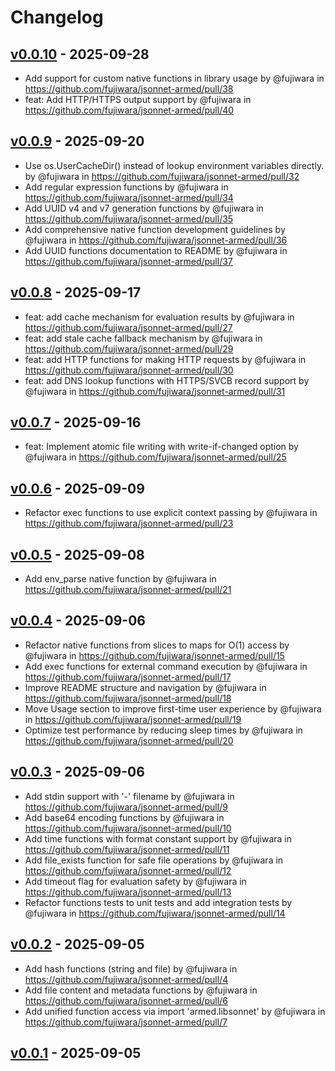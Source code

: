 # Changelog

## [v0.0.10](https://github.com/fujiwara/jsonnet-armed/compare/v0.0.9...v0.0.10) - 2025-09-28
- Add support for custom native functions in library usage by @fujiwara in https://github.com/fujiwara/jsonnet-armed/pull/38
- feat: Add HTTP/HTTPS output support by @fujiwara in https://github.com/fujiwara/jsonnet-armed/pull/40

## [v0.0.9](https://github.com/fujiwara/jsonnet-armed/compare/v0.0.8...v0.0.9) - 2025-09-20
- Use os.UserCacheDir() instead of lookup environment variables directly. by @fujiwara in https://github.com/fujiwara/jsonnet-armed/pull/32
- Add regular expression functions by @fujiwara in https://github.com/fujiwara/jsonnet-armed/pull/34
- Add UUID v4 and v7 generation functions by @fujiwara in https://github.com/fujiwara/jsonnet-armed/pull/35
- Add comprehensive native function development guidelines by @fujiwara in https://github.com/fujiwara/jsonnet-armed/pull/36
- Add UUID functions documentation to README by @fujiwara in https://github.com/fujiwara/jsonnet-armed/pull/37

## [v0.0.8](https://github.com/fujiwara/jsonnet-armed/compare/v0.0.7...v0.0.8) - 2025-09-17
- feat: add cache mechanism for evaluation results by @fujiwara in https://github.com/fujiwara/jsonnet-armed/pull/27
- feat: add stale cache fallback mechanism by @fujiwara in https://github.com/fujiwara/jsonnet-armed/pull/29
- feat: add HTTP functions for making HTTP requests by @fujiwara in https://github.com/fujiwara/jsonnet-armed/pull/30
- feat: add DNS lookup functions with HTTPS/SVCB record support by @fujiwara in https://github.com/fujiwara/jsonnet-armed/pull/31

## [v0.0.7](https://github.com/fujiwara/jsonnet-armed/compare/v0.0.6...v0.0.7) - 2025-09-16
- feat: Implement atomic file writing with write-if-changed option by @fujiwara in https://github.com/fujiwara/jsonnet-armed/pull/25

## [v0.0.6](https://github.com/fujiwara/jsonnet-armed/compare/v0.0.5...v0.0.6) - 2025-09-09
- Refactor exec functions to use explicit context passing by @fujiwara in https://github.com/fujiwara/jsonnet-armed/pull/23

## [v0.0.5](https://github.com/fujiwara/jsonnet-armed/compare/v0.0.4...v0.0.5) - 2025-09-08
- Add env_parse native function by @fujiwara in https://github.com/fujiwara/jsonnet-armed/pull/21

## [v0.0.4](https://github.com/fujiwara/jsonnet-armed/compare/v0.0.3...v0.0.4) - 2025-09-06
- Refactor native functions from slices to maps for O(1) access by @fujiwara in https://github.com/fujiwara/jsonnet-armed/pull/15
- Add exec functions for external command execution by @fujiwara in https://github.com/fujiwara/jsonnet-armed/pull/17
- Improve README structure and navigation by @fujiwara in https://github.com/fujiwara/jsonnet-armed/pull/18
- Move Usage section to improve first-time user experience by @fujiwara in https://github.com/fujiwara/jsonnet-armed/pull/19
- Optimize test performance by reducing sleep times by @fujiwara in https://github.com/fujiwara/jsonnet-armed/pull/20

## [v0.0.3](https://github.com/fujiwara/jsonnet-armed/compare/v0.0.2...v0.0.3) - 2025-09-06
- Add stdin support with '-' filename by @fujiwara in https://github.com/fujiwara/jsonnet-armed/pull/9
- Add base64 encoding functions by @fujiwara in https://github.com/fujiwara/jsonnet-armed/pull/10
- Add time functions with format constant support by @fujiwara in https://github.com/fujiwara/jsonnet-armed/pull/11
- Add file_exists function for safe file operations by @fujiwara in https://github.com/fujiwara/jsonnet-armed/pull/12
- Add timeout flag for evaluation safety by @fujiwara in https://github.com/fujiwara/jsonnet-armed/pull/13
- Refactor functions tests to unit tests and add integration tests by @fujiwara in https://github.com/fujiwara/jsonnet-armed/pull/14

## [v0.0.2](https://github.com/fujiwara/jsonnet-armed/compare/v0.0.1...v0.0.2) - 2025-09-05
- Add hash functions (string and file) by @fujiwara in https://github.com/fujiwara/jsonnet-armed/pull/4
- Add file content and metadata functions by @fujiwara in https://github.com/fujiwara/jsonnet-armed/pull/6
- Add unified function access via import 'armed.libsonnet' by @fujiwara in https://github.com/fujiwara/jsonnet-armed/pull/7

## [v0.0.1](https://github.com/fujiwara/jsonnet-armed/commits/v0.0.1) - 2025-09-05
